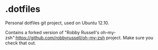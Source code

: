 .dotfiles
=========

Personal dotfiles git project, used on Ubuntu 12.10.

Contains a forked version of "Robby Russell's oh-my-zsh":https://github.com/robbyrussell/oh-my-zsh project. Make sure you check that out.
